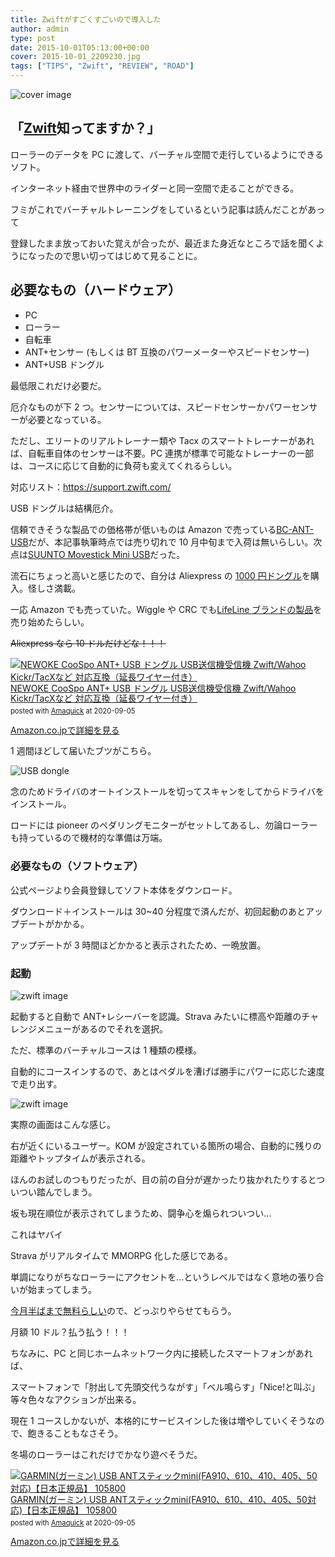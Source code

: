```yaml
---
title: Zwiftがすごくすごいので導入した
author: admin
type: post
date: 2015-10-01T05:13:00+00:00
cover: 2015-10-01_2209230.jpg
tags: ["TIPS", "Zwift", "REVIEW", "ROAD"]
---
```


![cover image](./2015-10-01_2209230.jpg)

## 「[Zwift][1]知ってますか？」

ローラーのデータを PC に渡して、バーチャル空間で走行しているようにできるソフト。

インターネット経由で世界中のライダーと同一空間で走ることができる。

フミがこれでバーチャルトレーニングをしているという記事は読んだことがあって

登録したまま放っておいた覚えが合ったが、最近また身近なところで話を聞くようになったので思い切ってはじめて見ることに。

## 必要なもの（ハードウェア）

- PC
- ローラー
- 自転車
- ANT+センサー (もしくは BT 互換のパワーメーターやスピードセンサー)
- ANT+USB ドングル

最低限これだけ必要だ。

厄介なものが下 2 つ。センサーについては、スピードセンサーかパワーセンサーが必要となっている。

ただし、エリートのリアルトレーナー類や Tacx のスマートトレーナーがあれば、自転車自体のセンサーは不要。PC 連携が標準で可能なトレーナーの一部は、コースに応じて自動的に負荷も変えてくれるらしい。

対応リスト：<https://support.zwift.com/>

USB ドングルは結構厄介。

信頼できそうな製品での価格帯が低いものは Amazon で売っている[BC-ANT-USB][2]だが、本記事執筆時点では売り切れで 10 月中旬まで入荷は無いらしい。次点は[SUUNTO Movestick Mini USB][3]だった。

流石にちょっと高いと感じたので、自分は Aliexpress の [1000 円ドングル](https://s.click.aliexpress.com/e/_BfiMUYCE)を購入。怪しさ満載。

一応 Amazon でも売っていた。Wiggle や CRC でも[LifeLine ブランドの製品](https://www.chainreactioncycles.com/jp/ja/lifeline-ant-usb-%E3%82%B9%E3%83%86%E3%82%A3%E3%83%83%E3%82%AF/rp-prod155468)を売り始めたらしい。

<s>Aliexpress なら 10 ドルだけどな！！！</s>

<div class="amachazl-box" style="margin-bottom:0px;"><div class="amachazl-image" style="float:left;margin:0px 12px 1px 0px;"><a href="https://www.amazon.co.jp/dp/B0874R1DDY/?tag=gensobunya-22" name="amazonlink" rel="nofollow" target="_blank"><img src="https://m.media-amazon.com/images/I/41i0zmnV67L._SL200_.jpg" alt="NEWOKE CooSpo ANT+ USB ドングル USB送信機受信機 Zwift/Wahoo Kickr/TacXなど 対応互換（延長ワイヤー付き）" style="border: none;" /></a></div><div class="amachazl-info" style="line-height:120%; margin-bottom: 10px"><div class="amachazl-name" style="margin-bottom:10px;line-height:120%"><a href="https://www.amazon.co.jp/dp/B0874R1DDY/?tag=gensobunya-22" name="amachazllink" rel="nofollow" target="_blank">NEWOKE CooSpo ANT+ USB ドングル USB送信機受信機 Zwift/Wahoo Kickr/TacXなど 対応互換（延長ワイヤー付き）</a><div class="amachazl-powered-date" style="font-size:80%;margin-top:5px;line-height:120%">posted with <a href="https://creazy.net/amazon_quick_affiliate/" title="NEWOKE CooSpo ANT+ USB ドングル USB送信機受信機 Zwift/Wahoo Kickr/TacXなど 対応互換（延長ワイヤー付き）" rel="nofollow" target="_blank">Amaquick</a> at 2020-09-05</div></div><div class="amachazl-sub-info" style="float: left;"><div class="amachazl-link" style="margin-top: 5px"><a href="https://www.amazon.co.jp/dp/B0874R1DDY/?tag=gensobunya-22" name="amachazllink" rel="nofollow" target="_blank">Amazon.co.jpで詳細を見る</a></div></div></div><div class="amachazl-footer" style="clear: left"></div></div>

1 週間ほどして届いたブツがこちら。

![USB dongle](./DSC_6558.jpg)

念のためドライバのオートインストールを切ってスキャンをしてからドライバをインストール。

ロードには pioneer のペダリングモニターがセットしてあるし、勿論ローラーも持っているので機材的な準備は万端。

### 必要なもの（ソフトウェア）

公式ページより会員登録してソフト本体をダウンロード。

ダウンロード＋インストールは 30~40 分程度で済んだが、初回起動のあとアップデートがかかる。

アップデートが 3 時間ほどかかると表示されたため、一晩放置。

### 起動

![zwift image](./DSC_6560.jpg)

起動すると自動で ANT+レシーバーを認識。Strava みたいに標高や距離のチャレンジメニューがあるのでそれを選択。

ただ、標準のバーチャルコースは 1 種類の模様。

自動的にコースインするので、あとはペダルを漕げば勝手にパワーに応じた速度で走り出す。

![zwift image](./2015-10-01_2209230.jpg)

実際の画面はこんな感じ。

右が近くにいるユーザー。KOM が設定されている箇所の場合、自動的に残りの距離やトップタイムが表示される。

ほんのお試しのつもりだったが、目の前の自分が遅かったり抜かれたりするとついつい踏んでしまう。

坂も現在順位が表示されてしまうため、闘争心を煽られついつい…

これはヤバイ

Strava がリアルタイムで MMORPG 化した感じである。

単調になりがちなローラーにアクセントを…というレベルではなく意地の張り合いが始まってしまう。

[今月半ばまで無料らしい][4]ので、どっぷりやらせてもらう。

月額 10 ドル？払う払う！！！

ちなみに、PC と同じホームネットワーク内に接続したスマートフォンがあれば、

スマートフォンで「肘出して先頭交代うながす」「ベル鳴らす」「Nice!と叫ぶ」等々色々なアクションが出来る。

現在 1 コースしかないが、本格的にサービスインした後は増やしていくそうなので、飽きることもなさそう。

冬場のローラーはこれだけでかなり遊べそうだ。

<div class="amachazl-box" style="margin-bottom:0px;"><div class="amachazl-image" style="float:left;margin:0px 12px 1px 0px;"><a href="https://www.amazon.co.jp/dp/B00CM381SQ/?tag=gensobunya-22" name="amazonlink" rel="nofollow" target="_blank"><img src="https://m.media-amazon.com/images/I/31HZc8neYmL._SL200_.jpg" alt="GARMIN(ガーミン) USB ANTスティックmini(FA910、610、410、405、50対応)【日本正規品】 105800" style="border: none;" /></a></div><div class="amachazl-info" style="line-height:120%; margin-bottom: 10px"><div class="amachazl-name" style="margin-bottom:10px;line-height:120%"><a href="https://www.amazon.co.jp/dp/B00CM381SQ/?tag=gensobunya-22" name="amachazllink" rel="nofollow" target="_blank">GARMIN(ガーミン) USB ANTスティックmini(FA910、610、410、405、50対応)【日本正規品】 105800</a><div class="amachazl-powered-date" style="font-size:80%;margin-top:5px;line-height:120%">posted with <a href="https://creazy.net/amazon_quick_affiliate/" title="GARMIN(ガーミン) USB ANTスティックmini(FA910、610、410、405、50対応)【日本正規品】 105800" rel="nofollow" target="_blank">Amaquick</a> at 2020-09-05</div></div><div class="amachazl-sub-info" style="float: left;"><div class="amachazl-link" style="margin-top: 5px"><a href="https://www.amazon.co.jp/dp/B00CM381SQ/?tag=gensobunya-22" name="amachazllink" rel="nofollow" target="_blank">Amazon.co.jpで詳細を見る</a></div></div></div><div class="amachazl-footer" style="clear: left"></div></div>

[1]: http://www.zwift.com/
[2]: http://www.amazon.co.jp/gp/product/B008368QN6/ref=as_li_ss_tl?ie=UTF8&camp=247&creative=7399&creativeASIN=B008368QN6&linkCode=as2&tag=gensobunya-22
[3]: http://www.amazon.co.jp/gp/product/B0050GL5GM/ref=as_li_ss_tl?ie=UTF8&camp=247&creative=7399&creativeASIN=B0050GL5GM&linkCode=as2&tag=gensobunya-22
[4]: http://cyclist.sanspo.com/205583
